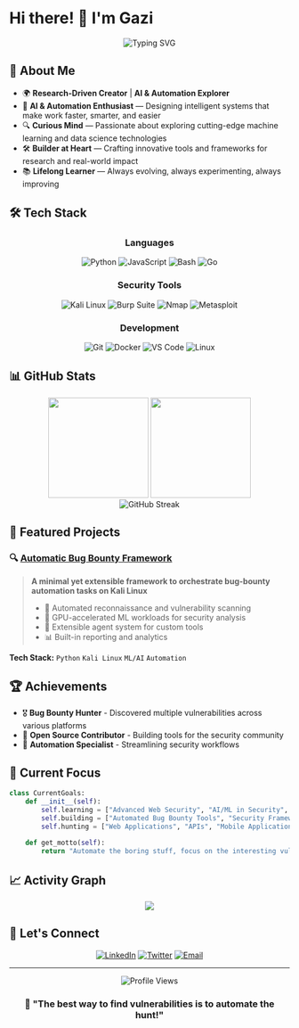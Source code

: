 # Hi there! 👋 I'm Gazi

<!-- This is a special repository! The README.md will show up on my GitHub profile -->

<div align="center">
  <img src="https://readme-typing-svg.herokuapp.com?font=Fira+Code&pause=1000&color=00F7FF&center=true&vCenter=true&width=435&lines=Bug+Bounty+Hunter;Security+Researcher;Automation+Enthusiast;Always+Learning+New+Things!" alt="Typing SVG" />
</div>

## 🚀 About Me

- 🌍 **Research-Driven Creator** | **AI & Automation Explorer**
- 🤖 **AI & Automation Enthusiast** — Designing intelligent systems that make work faster, smarter, and easier  
- 🔍 **Curious Mind** — Passionate about exploring cutting-edge machine learning and data science technologies  
- 🛠️ **Builder at Heart** — Crafting innovative tools and frameworks for research and real-world impact  
- 📚 **Lifelong Learner** — Always evolving, always experimenting, always improving 

## 🛠️ Tech Stack

<div align="center">
  
### Languages
![Python](https://img.shields.io/badge/-Python-3776AB?style=flat-square&logo=python&logoColor=white)
![JavaScript](https://img.shields.io/badge/-JavaScript-F7DF1E?style=flat-square&logo=javascript&logoColor=black)
![Bash](https://img.shields.io/badge/-Bash-4EAA25?style=flat-square&logo=gnubash&logoColor=white)
![Go](https://img.shields.io/badge/-Go-00ADD8?style=flat-square&logo=go&logoColor=white)

### Security Tools
![Kali Linux](https://img.shields.io/badge/-Kali%20Linux-557C94?style=flat-square&logo=kalilinux&logoColor=white)
![Burp Suite](https://img.shields.io/badge/-Burp%20Suite-FF6633?style=flat-square&logo=burpsuite&logoColor=white)
![Nmap](https://img.shields.io/badge/-Nmap-4682B4?style=flat-square&logo=nmap&logoColor=white)
![Metasploit](https://img.shields.io/badge/-Metasploit-2596CD?style=flat-square&logo=metasploit&logoColor=white)

### Development
![Git](https://img.shields.io/badge/-Git-F05032?style=flat-square&logo=git&logoColor=white)
![Docker](https://img.shields.io/badge/-Docker-2496ED?style=flat-square&logo=docker&logoColor=white)
![VS Code](https://img.shields.io/badge/-VS%20Code-007ACC?style=flat-square&logo=visualstudiocode&logoColor=white)
![Linux](https://img.shields.io/badge/-Linux-FCC624?style=flat-square&logo=linux&logoColor=black)

</div>

## 📊 GitHub Stats

<div align="center">
  <img height="180em" src="https://github-readme-stats.vercel.app/api?username=devloper-gazi&show_icons=true&theme=tokyonight&include_all_commits=true&count_private=true"/>
  <img height="180em" src="https://github-readme-stats.vercel.app/api/top-langs/?username=devloper-gazi&layout=compact&theme=tokyonight"/>
</div>

<div align="center">
  <img src="https://github-readme-streak-stats.herokuapp.com/?user=devloper-gazi&theme=tokyonight" alt="GitHub Streak"/>
</div>

## 🎯 Featured Projects

### 🔍 [Automatic Bug Bounty Framework](https://github.com/devloper-gazi/Automatic-Bug-Bounty-main)
> **A minimal yet extensible framework to orchestrate bug-bounty automation tasks on Kali Linux**
> 
> - 🎯 Automated reconnaissance and vulnerability scanning
> - 🚀 GPU-accelerated ML workloads for security analysis
> - 🔧 Extensible agent system for custom tools
> - 📊 Built-in reporting and analytics

**Tech Stack:** `Python` `Kali Linux` `ML/AI` `Automation`

## 🏆 Achievements

- 🎖️ **Bug Bounty Hunter** - Discovered multiple vulnerabilities across various platforms
- 🔧 **Open Source Contributor** - Building tools for the security community
- 🚀 **Automation Specialist** - Streamlining security workflows

## 🌟 Current Focus

```python
class CurrentGoals:
    def __init__(self):
        self.learning = ["Advanced Web Security", "AI/ML in Security", "Cloud Security"]
        self.building = ["Automated Bug Bounty Tools", "Security Frameworks"]
        self.hunting = ["Web Applications", "APIs", "Mobile Applications"]
    
    def get_motto(self):
        return "Automate the boring stuff, focus on the interesting vulnerabilities! 🔍"
```

## 📈 Activity Graph

<div align="center">
  <img src="https://github-readme-activity-graph.vercel.app/graph?username=devloper-gazi&theme=tokyo-night&hide_border=true" />
</div>

## 🤝 Let's Connect

<div align="center">
  
[![LinkedIn](https://img.shields.io/badge/-LinkedIn-0077B5?style=for-the-badge&logo=linkedin&logoColor=white)](https://linkedin.com/in/devloper-gazi)
[![Twitter](https://img.shields.io/badge/-Twitter-1DA1F2?style=for-the-badge&logo=twitter&logoColor=white)](https://twitter.com/devloper_gazi)
[![Email](https://img.shields.io/badge/-Email-D14836?style=for-the-badge&logo=gmail&logoColor=white)](mailto:developer-gazi@proton.me)

</div>

---

<div align="center">
  <img src="https://komarev.com/ghpvc/?username=devloper-gazi&color=blueviolet&style=flat-square&label=Profile+Views" alt="Profile Views" />
</div>

<div align="center">
  
### 💫 "The best way to find vulnerabilities is to automate the hunt!"

</div>
